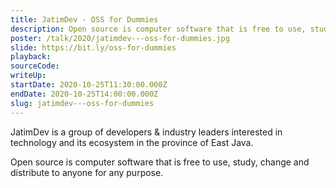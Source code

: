 ```yaml
---
title: JatimDev - OSS for Dummies
description: Open source is computer software that is free to use, study, change and distribute to anyone for any purpose.
poster: /talk/2020/jatimdev---oss-for-dummies.jpg
slide: https://bit.ly/oss-for-dummies
playback: 
sourceCode: 
writeUp: 
startDate: 2020-10-25T11:30:00.000Z
endDate: 2020-10-25T14:00:00.000Z
slug: jatimdev---oss-for-dummies
---
```


JatimDev is a group of developers & industry leaders interested in technology and its ecosystem in the province of East Java.

Open source is computer software that is free to use, study, change and distribute to anyone for any purpose.
